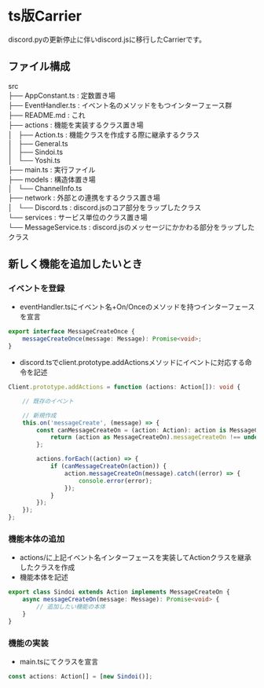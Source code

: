 # ts版Carrier

discord.pyの更新停止に伴いdiscord.jsに移行したCarrierです。

## ファイル構成

src  
├── AppConstant.ts : 定数置き場  
├── EventHandler.ts : イベント名のメソッドをもつインターフェース群  
├── README.md : これ  
├── actions : 機能を実装するクラス置き場  
│   ├── Action.ts : 機能クラスを作成する際に継承するクラス  
│   ├── General.ts  
│   ├── Sindoi.ts  
│   └── Yoshi.ts  
├── main.ts : 実行ファイル  
├── models  : 構造体置き場  
│   └── ChannelInfo.ts  
├── network : 外部との連携をするクラス置き場  
│   └── Discord.ts : discord.jsのコア部分をラップしたクラス  
└── services : サービス単位のクラス置き場  
    └── MessageService.ts : discord.jsのメッセージにかかわる部分をラップしたクラス  


## 新しく機能を追加したいとき

### イベントを登録

- eventHandler.tsにイベント名+On/Onceのメソッドを持つインターフェースを宣言

```ts
export interface MessageCreateOnce {
    messageCreateOnce(message: Message): Promise<void>;
}
```

- discord.tsでclient.prototype.addActionsメソッドにイベントに対応する命令を記述

```ts
Client.prototype.addActions = function (actions: Action[]): void {

    // 既存のイベント

    // 新規作成
    this.on('messageCreate', (message) => {
        const canMessageCreateOn = (action: Action): action is MessageCreateOn => {
            return (action as MessageCreateOn).messageCreateOn !== undefined;
        };

        actions.forEach((action) => {
            if (canMessageCreateOn(action)) {
                action.messageCreateOn(message).catch((error) => {
                    console.error(error);
                });
            }
        });
    });
};
```

### 機能本体の追加

- actions/に上記イベント名インターフェースを実装してActionクラスを継承したクラスを作成
- 機能本体を記述

```ts
export class Sindoi extends Action implements MessageCreateOn {
    async messageCreateOn(message: Message): Promise<void> {
        // 追加したい機能の本体
    }
}

```

### 機能の実装

- main.tsにてクラスを宣言

```ts
const actions: Action[] = [new Sindoi()];
```
